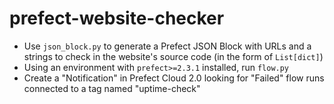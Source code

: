 # prefect-website-checker
- Use `json_block.py` to generate a Prefect JSON Block with URLs and a strings to check in the website's source code (in the form of `List[dict]`)
- Using an environment with `prefect>=2.3.1` installed, run `flow.py`
- Create a "Notification" in Prefect Cloud 2.0 looking for "Failed" flow runs connected to a tag named "uptime-check"
